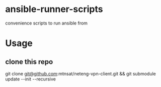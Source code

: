 # ansible-runner-scripts
convenience scripts to run ansible from

# Usage

## clone this repo
git clone git@github.com:mtnsat/neteng-vpn-client.git && git submodule update --init --recursive
